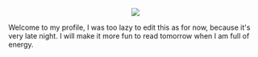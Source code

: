 
<p align="center">
  <img src="![image](https://github.com/user-attachments/assets/05a4f1b9-87a2-42fb-8bf3-1f387952fdef)" />
</p>

Welcome to my profile, I was too lazy to edit this as for now, because it's very late night. I will make it more fun to read tomorrow when I am full of energy.
